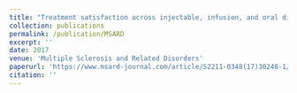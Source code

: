 ```yaml
---
title: "Treatment satisfaction across injectable, infusion, and oral disease-modifying therapies for multiple sclerosis"
collection: publications
permalink: /publication/MSARD
excerpt: ''
date: 2017
venue: 'Multiple Sclerosis and Related Disorders'
paperurl: 'https://www.msard-journal.com/article/S2211-0348(17)30248-1/fulltext'
citation: ''
---
```

